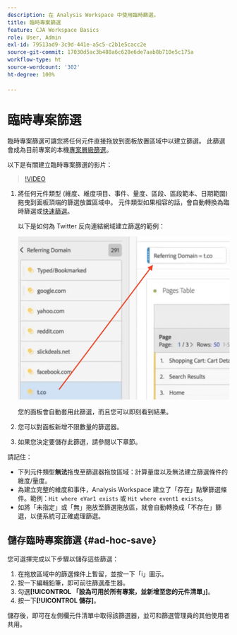 ```yaml
---
description: 在 Analysis Workspace 中使用臨時篩選。
title: 臨時專案篩選
feature: CJA Workspace Basics
role: User, Admin
exl-id: 79513ad9-3c9d-441e-a5c5-c2b1e5cacc2e
source-git-commit: 17030d5ac3b488a6c628e6de7aab8b710e5c175a
workflow-type: ht
source-wordcount: '302'
ht-degree: 100%

---
```


# 臨時專案篩選

臨時專案篩選可讓您將任何元件直接拖放到面板放置區域中以建立篩選。 此篩選會成為目前專案的本機[專案層級篩選](https://experienceleague.adobe.com/docs/analytics-platform/using/cja-components/cja-filters/quick-filters.html)。

以下是有關建立臨時專案篩選的影片：

>[!VIDEO](https://video.tv.adobe.com/v/23978/?quality=12)


1. 將任何元件類型 (維度、維度項目、事件、量度、區段、區段範本、日期範圍) 拖曳到面板頂端的篩選放置區域中。 元件類型如果相容的話，會自動轉換為臨時篩選或[快速篩選](/help/components/filters/quick-filters.md)。

   以下是如何為 Twitter 反向連結網域建立篩選的範例：

   ![](assets/ad-hoc1.png)

   您的面板會自動套用此篩選，而且您可以即刻看到結果。

1. 您可以對面板新增不限數量的篩選器。
1. 如果您決定要儲存此篩選，請參閱以下章節。

請記住：

* 下列元件類型&#x200B;**無法**&#x200B;拖曳至篩選器拖放區域：計算量度以及無法建立篩選條件的維度/量度。
* 為建立完整的維度和事件，Analysis Workspace 建立了「存在」點擊篩選條件。範例：`Hit where eVar1 exists` 或 `Hit where event1 exists`。
* 如將「未指定」或「無」拖放至篩選拖放區，就會自動轉換成「不存在」篩選，以便系統可正確處理篩選。

## 儲存臨時專案篩選 {#ad-hoc-save}

您可選擇完成以下步驟以儲存這些篩選：

1. 在拖放區域中的篩選條件上暫留，並按一下「i」圖示。
1. 按一下編輯鉛筆，即可前往篩選產生器。
1. 勾選&#x200B;**[!UICONTROL 「設為可用於所有專案，並新增至您的元件清單」]**。
1. 按一下&#x200B;**[!UICONTROL 儲存]**。

儲存後，即可在左側欄元件清單中取得該篩選器，並可和篩選管理員的其他使用者共用。

